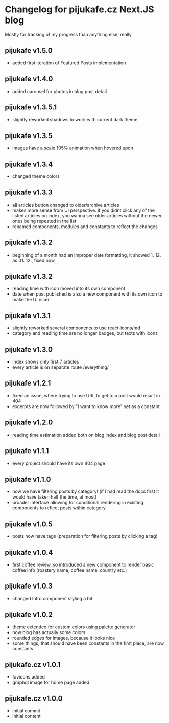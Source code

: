 # Changelog for pijukafe.cz Next.JS blog

Mostly for tracking of my progress than anything else, really

## pijukafe v1.5.0

- added first iteration of Featured Posts implementation

## pijukafe v1.4.0

- added carousel for photos in blog post detail

## pijukafe v1.3.5.1

- slightly reworked shadows to work with current dark theme

## pijukafe v1.3.5

- images have a scale 105% animation when hovered upon

## pijukafe v1.3.4

- changed theme colors

## pijukafe v1.3.3

- all articles button changed to older/archive articles
- makes more sense from UI perspective. if you didnt click any of the listed articles on index, you wanna see older articles without the newer ones being repeated in the list
- renamed components, modules and constants to reflect the changes

## pijukafe v1.3.2

- beginning of a month had an improper date formatting, it showed 1. 12. as 01. 12., fixed now

## pijukafe v1.3.2

- reading time with icon moved into its own component
- date when post published is also a new component with its own icon to make the UI nicer

## pijukafe v1.3.1

- slightly reworked several components to use react-icons/md
- category and reading time are no longer badges, but texts with icons

## pijukafe v1.3.0

- index shows only first 7 articles
- every article is on separate route /everything/

## pijukafe v1.2.1

- fixed an issue, where trying to use URL to get to a post would result in 404
- excerpts are now followed by "I want to know more" set as a constant

## pijukafe v1.2.0

- reading time estimation added both on blog index and blog post detail

## pijukafe v1.1.1

- every project should have its own 404 page

## pijukafe v1.1.0

- now we have filtering posts by category! (if I had read the docs first it would have taken half the time, at most)
- broader interface allowing for conditional rendering in existing components to reflect posts within category

## pijukafe v1.0.5

- posts now have tags (preparation for filtering posts by clicking a tag)

## pijukafe v1.0.4

- first coffee review, so introduced a new component to render basic coffee info (roastery name, coffee name, country etc.)

## pijukafe v1.0.3

- changed Intro component styling a bit

## pijukafe v1.0.2

- theme extended for custom colors using palette generator
- now blog has actually some colors
- rounded edges for images, because it looks nice
- some things, that should have been constants in the first place, are now constants

## pijukafe.cz v1.0.1

- favicons added
- graphql image for home page added

## pijukafe.cz v1.0.0

- initial commit
- initial content
